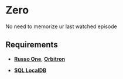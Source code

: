 # Zero
No need to memorize ur last watched episode

## Requirements
* **[Russo One](https://fonts.google.com/specimen/Russo+One)**, **[Orbitron](https://fonts.google.com/specimen/Orbitron)**

* **[SQL LocalDB](https://download.microsoft.com/download/7/c/1/7c14e92e-bdcb-4f89-b7cf-93543e7112d1/SqlLocalDB.msi)**
